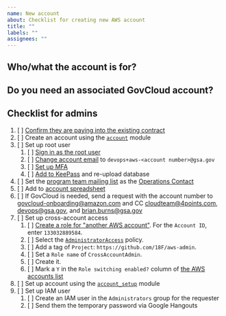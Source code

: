```yaml
---
name: New account
about: Checklist for creating new AWS account
title: ""
labels: ""
assignees: ""
---
```


## Who/what the account is for?

<!-- response here -->

## Do you need an associated GovCloud account?

<!-- response here -->

## Checklist for admins

1. [ ] [Confirm they are paying into the existing contract](https://docs.google.com/spreadsheets/d/1DedSCiU9AsCAAVvAFZT0_Ii7AFIKlI-JNifzlpHNbDg/edit#gid=1269506691)
1. [ ] Create an account using the [`account`](https://github.com/18F/aws-admin/tree/master/terraform/account) module
1. [ ] Set up root user
   1. [ ] [Sign in as the root user](https://docs.aws.amazon.com/organizations/latest/userguide/orgs_manage_accounts_access.html#orgs_manage_accounts_access-as-root)
   1. [ ] [Change account email](https://console.aws.amazon.com/billing/home#/account) to `devops+aws-<account number>@gsa.gov`
   1. [ ] [Set up MFA](https://console.aws.amazon.com/iam/home?#/security_credentials)
   1. [ ] [Add to KeePass](https://drive.google.com/drive/folders/1iQnvC8o_MU_DR5u7TYtC9pEKZXtBq03f?usp=sharing) and re-upload database
1. [ ] Set the [program team mailing list](https://docs.google.com/spreadsheets/d/12pfcEIEXaJTjIKex-3wnI89erIvgKf9B_XpGkDl6qsM/edit#gid=1235102795) as the [Operations Contact](https://console.aws.amazon.com/billing/home?#/account)
1. [ ] Add to [account spreadsheet](https://docs.google.com/spreadsheets/d/1DedSCiU9AsCAAVvAFZT0_Ii7AFIKlI-JNifzlpHNbDg/edit#gid=0)
1. [ ] If GovCloud is needed, send a request with the account number to govcloud-onboarding@amazon.com and CC cloudteam@4points.com, devops@gsa.gov, and brian.burns@gsa.gov
1. [ ] Set up cross-account access
   1. [ ] [Create a role for "another AWS account"](https://console.aws.amazon.com/iam/home#/roles$new?step=type&roleType=crossAccount). For the `Account ID`, enter `133032889584`.
   1. [ ] Select the [`AdministratorAccess`](https://docs.aws.amazon.com/IAM/latest/UserGuide/access_policies_job-functions.html#jf_administrator) policy.
   1. [ ] Add a tag of `Project`: `https://github.com/18F/aws-admin`.
   1. [ ] Set a `Role name` of `CrossAccountAdmin`.
   1. [ ] Create it.
   1. [ ] Mark a `Y` in the `Role switching enabled?` column of [the AWS accounts list](https://docs.google.com/spreadsheets/d/1DedSCiU9AsCAAVvAFZT0_Ii7AFIKlI-JNifzlpHNbDg/edit#gid=0)
1. [ ] Set up account using the [`account_setup`](https://github.com/18F/aws-admin/tree/master/terraform/account_setup) module
1. [ ] Set up IAM user
   1. [ ] Create an IAM user in the `Administrators` group for the requester
   1. [ ] Send them the temporary password via Google Hangouts
